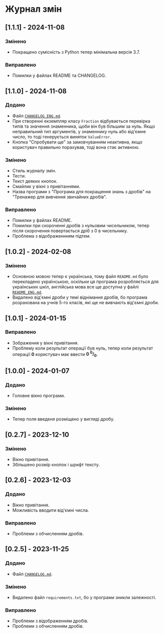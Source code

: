 # Журнал змін  

## [1.1.1] - 2024-11-08
### Змінено
* Покращено сумісність з Python тепер мінімальна версія 3.7.

### Виправлено
* Помилки у файлах README та CHANGELOG.

## [1.1.0] - 2024-11-08
### Додано
* Файл [`CHANGELOG_ENG.md`](./CHANGELOG_ENG.md).
* При створенні екземпляр класу `Fraction` відбувається перевірка типів та значення знаменника, щоби він був більшим за нуль. Якщо неправильний тип аргументів, у знаменнику нуль або від'ємне число, то тоді генерується виняток `ValueError`.
* Кнопка "Спробувати ще" за замовчуванням неактивна, якщо користувач правильно порахував, тоді вона стає активною.

### Змінено
* Стиль журналу змін.
* Тести.
* Текст деяких кнопок.
* Смайлик у вікні з привітаннями.
* Назва програми з "Програма для покращення знань з дробів" на "Тренажер для вивчення звичайних дробів".

### Виправлено
* Помилки у файлах README.
* Помилки при скороченні дробів з нульовим чисельником, тепер після скорочення повертається дріб з 0 в чисельнику.
* Проблема з відображеннням підтем.

## [1.0.2] - 2024-02-08
### Змінено
* Основною мовою тепер є українська, тому файл `README.md` було перекладено українською, оскільки ця програма розробляється для українських шкіл, англійська мова все ще доступна у файлі [`README_ENG.md`](./README_ENG.md).
* Видалено від'ємні дроби у темі віднімання дробів, бо програма розрахована на учнів 5-го класів, які ще не вивчають від'ємні дроби.


## [1.0.1] - 2024-01-15
### Виправлено
* Зображення у вікні привітання.
* Проблему коли результат операції був нуль, тепер коли результат операції  **0** користувач має ввести **0 <sup>0</sup>/<sub>0</sub>**.


## [1.0.0] - 2024-01-07
### Додано
* Головне вікно програми.

### Змінено
* Тепер поля введеня розміщено у вигляді дробу.


## [0.2.7] - 2023-12-10
### Змінено
* Вікно привітання.
* Збільшено розмір кнопок і шрифт тексту.


## [0.2.6] - 2023-12-03
### Додано 
* Вікно привітання.
* Можливість вводити від'ємні числа.

### Виправлено
* Проблеми з обчисленням дробів.


## [0.2.5] - 2023-11-25
### Додано
* Файл [`CHANGELOG.md`](CHANGELOG.md).

### Змінено
* Видалено файл `requirements.txt`, бо у програми зникли залежності.

### Виправлено
* Проблеми з відображенням дробів.
* Проблеми з обчисленням дробів.
